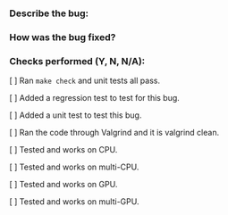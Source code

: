 ### Describe the bug:

### How was the bug fixed?

### Checks performed (Y, N, N/A):

[ ] Ran `make check` and unit tests all pass.

[ ] Added a regression test to test for this bug.

[ ] Added a unit test to test this bug.

[ ] Ran the code through Valgrind and it is valgrind clean.

[ ] Tested and works on CPU.

[ ] Tested and works on multi-CPU.

[ ] Tested and works on GPU.

[ ] Tested and works on multi-GPU.

